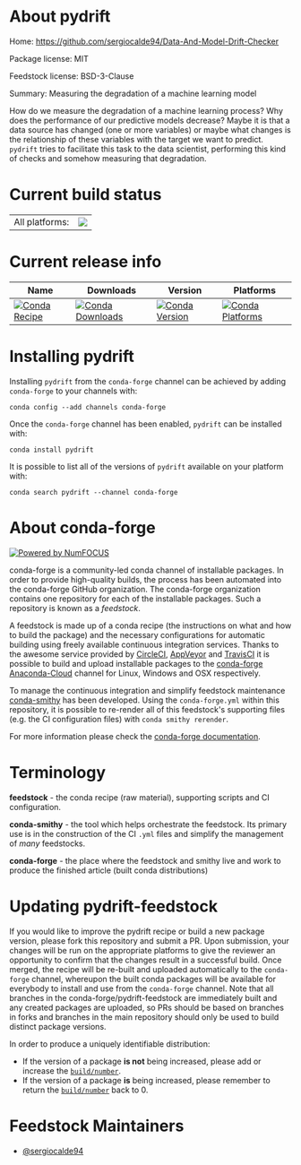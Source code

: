 About pydrift
=============

Home: https://github.com/sergiocalde94/Data-And-Model-Drift-Checker

Package license: MIT

Feedstock license: BSD-3-Clause

Summary: Measuring the degradation of a machine learning model

How do we measure the degradation of a machine learning process?
Why does the performance of our predictive models decrease? Maybe it is
that a data source has changed (one or more variables) or maybe what
changes is the relationship of these variables with the target we want
to predict. `pydrift` tries to facilitate this task to the data scientist,
performing this kind of checks and somehow measuring that degradation.


Current build status
====================


<table><tr><td>All platforms:</td>
    <td>
      <a href="https://dev.azure.com/conda-forge/feedstock-builds/_build/latest?definitionId=9911&branchName=master">
        <img src="https://dev.azure.com/conda-forge/feedstock-builds/_apis/build/status/pydrift-feedstock?branchName=master">
      </a>
    </td>
  </tr>
</table>

Current release info
====================

| Name | Downloads | Version | Platforms |
| --- | --- | --- | --- |
| [![Conda Recipe](https://img.shields.io/badge/recipe-pydrift-green.svg)](https://anaconda.org/conda-forge/pydrift) | [![Conda Downloads](https://img.shields.io/conda/dn/conda-forge/pydrift.svg)](https://anaconda.org/conda-forge/pydrift) | [![Conda Version](https://img.shields.io/conda/vn/conda-forge/pydrift.svg)](https://anaconda.org/conda-forge/pydrift) | [![Conda Platforms](https://img.shields.io/conda/pn/conda-forge/pydrift.svg)](https://anaconda.org/conda-forge/pydrift) |

Installing pydrift
==================

Installing `pydrift` from the `conda-forge` channel can be achieved by adding `conda-forge` to your channels with:

```
conda config --add channels conda-forge
```

Once the `conda-forge` channel has been enabled, `pydrift` can be installed with:

```
conda install pydrift
```

It is possible to list all of the versions of `pydrift` available on your platform with:

```
conda search pydrift --channel conda-forge
```


About conda-forge
=================

[![Powered by NumFOCUS](https://img.shields.io/badge/powered%20by-NumFOCUS-orange.svg?style=flat&colorA=E1523D&colorB=007D8A)](http://numfocus.org)

conda-forge is a community-led conda channel of installable packages.
In order to provide high-quality builds, the process has been automated into the
conda-forge GitHub organization. The conda-forge organization contains one repository
for each of the installable packages. Such a repository is known as a *feedstock*.

A feedstock is made up of a conda recipe (the instructions on what and how to build
the package) and the necessary configurations for automatic building using freely
available continuous integration services. Thanks to the awesome service provided by
[CircleCI](https://circleci.com/), [AppVeyor](https://www.appveyor.com/)
and [TravisCI](https://travis-ci.com/) it is possible to build and upload installable
packages to the [conda-forge](https://anaconda.org/conda-forge)
[Anaconda-Cloud](https://anaconda.org/) channel for Linux, Windows and OSX respectively.

To manage the continuous integration and simplify feedstock maintenance
[conda-smithy](https://github.com/conda-forge/conda-smithy) has been developed.
Using the ``conda-forge.yml`` within this repository, it is possible to re-render all of
this feedstock's supporting files (e.g. the CI configuration files) with ``conda smithy rerender``.

For more information please check the [conda-forge documentation](https://conda-forge.org/docs/).

Terminology
===========

**feedstock** - the conda recipe (raw material), supporting scripts and CI configuration.

**conda-smithy** - the tool which helps orchestrate the feedstock.
                   Its primary use is in the construction of the CI ``.yml`` files
                   and simplify the management of *many* feedstocks.

**conda-forge** - the place where the feedstock and smithy live and work to
                  produce the finished article (built conda distributions)


Updating pydrift-feedstock
==========================

If you would like to improve the pydrift recipe or build a new
package version, please fork this repository and submit a PR. Upon submission,
your changes will be run on the appropriate platforms to give the reviewer an
opportunity to confirm that the changes result in a successful build. Once
merged, the recipe will be re-built and uploaded automatically to the
`conda-forge` channel, whereupon the built conda packages will be available for
everybody to install and use from the `conda-forge` channel.
Note that all branches in the conda-forge/pydrift-feedstock are
immediately built and any created packages are uploaded, so PRs should be based
on branches in forks and branches in the main repository should only be used to
build distinct package versions.

In order to produce a uniquely identifiable distribution:
 * If the version of a package **is not** being increased, please add or increase
   the [``build/number``](https://conda.io/docs/user-guide/tasks/build-packages/define-metadata.html#build-number-and-string).
 * If the version of a package **is** being increased, please remember to return
   the [``build/number``](https://conda.io/docs/user-guide/tasks/build-packages/define-metadata.html#build-number-and-string)
   back to 0.

Feedstock Maintainers
=====================

* [@sergiocalde94](https://github.com/sergiocalde94/)

